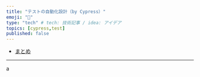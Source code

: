 ```yaml
---
title: "テストの自動化設計（by Cypress）"
emoji: "👏"
type: "tech" # tech: 技術記事 / idea: アイデア
topics: [cypress,test]
published: false
---
```



- [まとめ](#まとめ)

---

a
